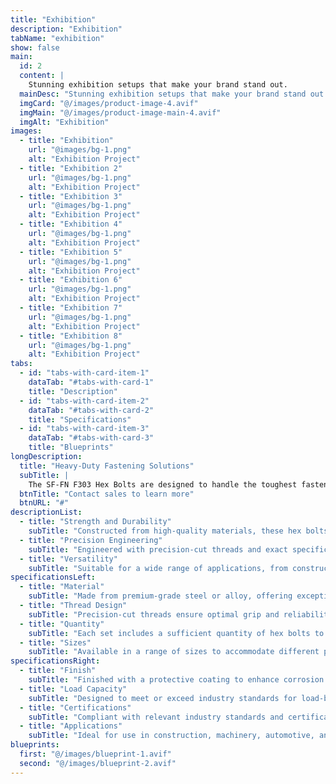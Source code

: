 ```yaml
---
title: "Exhibition"
description: "Exhibition"
tabName: "exhibition"
show: false
main:
  id: 2
  content: |
    Stunning exhibition setups that make your brand stand out.
  mainDesc: "Stunning exhibition setups that make your brand stand out."
  imgCard: "@/images/product-image-4.avif"
  imgMain: "@/images/product-image-main-4.avif"
  imgAlt: "Exhibition"
images:
  - title: "Exhibition"
    url: "@images/bg-1.png"
    alt: "Exhibition Project"
  - title: "Exhibition 2"
    url: "@images/bg-1.png"
    alt: "Exhibition Project"
  - title: "Exhibition 3"
    url: "@images/bg-1.png"
    alt: "Exhibition Project"
  - title: "Exhibition 4"
    url: "@images/bg-1.png"
    alt: "Exhibition Project"
  - title: "Exhibition 5"
    url: "@images/bg-1.png"
    alt: "Exhibition Project"
  - title: "Exhibition 6"
    url: "@images/bg-1.png"
    alt: "Exhibition Project"
  - title: "Exhibition 7"
    url: "@images/bg-1.png"
    alt: "Exhibition Project"
  - title: "Exhibition 8"
    url: "@images/bg-1.png"
    alt: "Exhibition Project"
tabs:
  - id: "tabs-with-card-item-1"
    dataTab: "#tabs-with-card-1"
    title: "Description"
  - id: "tabs-with-card-item-2"
    dataTab: "#tabs-with-card-2"
    title: "Specifications"
  - id: "tabs-with-card-item-3"
    dataTab: "#tabs-with-card-3"
    title: "Blueprints"
longDescription:
  title: "Heavy-Duty Fastening Solutions"
  subTitle: |
    The SF-FN F303 Hex Bolts are designed to handle the toughest fastening challenges with ease. Whether you're working on construction projects or heavy machinery, these hex bolts deliver the strength and reliability you need.
  btnTitle: "Contact sales to learn more"
  btnURL: "#"
descriptionList:
  - title: "Strength and Durability"
    subTitle: "Constructed from high-quality materials, these hex bolts are built to withstand heavy loads and tough conditions."
  - title: "Precision Engineering"
    subTitle: "Engineered with precision-cut threads and exact specifications, ensuring a tight and secure fit every time."
  - title: "Versatility"
    subTitle: "Suitable for a wide range of applications, from construction to machinery, providing versatile fastening solutions."
specificationsLeft:
  - title: "Material"
    subTitle: "Made from premium-grade steel or alloy, offering exceptional strength and corrosion resistance."
  - title: "Thread Design"
    subTitle: "Precision-cut threads ensure optimal grip and reliability, even in high-stress environments."
  - title: "Quantity"
    subTitle: "Each set includes a sufficient quantity of hex bolts to tackle various projects and applications."
  - title: "Sizes"
    subTitle: "Available in a range of sizes to accommodate different project requirements, ensuring versatility and compatibility."
specificationsRight:
  - title: "Finish"
    subTitle: "Finished with a protective coating to enhance corrosion resistance and extend service life."
  - title: "Load Capacity"
    subTitle: "Designed to meet or exceed industry standards for load-bearing capacity, ensuring reliable performance under heavy loads."
  - title: "Certifications"
    subTitle: "Compliant with relevant industry standards and certifications, guaranteeing quality and reliability."
  - title: "Applications"
    subTitle: "Ideal for use in construction, machinery, automotive, and other heavy-duty applications that demand strong and reliable fastening."
blueprints:
  first: "@/images/blueprint-1.avif"
  second: "@/images/blueprint-2.avif"  
---
```

